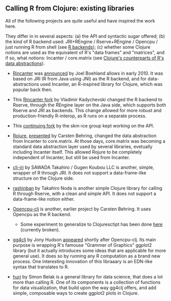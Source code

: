 ## Calling R from Clojure: existing libraries

All of the following projects are quite useful and have inspired the work here.

They differ in in several aspects: (a) the API and syntactic sugar offered; (b) the kind of R backend used: JRI+REngine / Rserve+REngine / Opencpu / just running R from shell (see [R backends](r_backends.md)); (c) whether some Clojure notions are used as the equivalent of R's "data frames" and "matrices", and if so, what notions: Incanter / core.matrix (see [Clojure's counterparts of R's data abstractions](clojure_counterparts.md)).


* [Rincanter](https://github.com/jolby/rincanter) was [announced](http://www.joelboehland.com/posts/all-your-datasets-r-belong-to-us.html) by Joel Boehland allows in early 2010. It was based on JRI (R from Java using JNI) as the R backend, and for data-abstractions used Incanter, an R-inspired library for Clojure, which was popular back then.
 
* This [Rincanter fork](https://github.com/svarcheg/rincanter) by Vladimir Kadychevski changed the R backend to Rserve, through the REngine layer on the Java side, which supports both Rserve and JRI as backends. This change allowed for more robust and production-friendly R-interop, as R runs on a separate process.

* This [continuing fork](https://github.com/skm-ice/rincanter) by the skm-ice group kept working on the API.

* [Rojure](https://github.com/behrica/rojure), [presented](https://groups.google.com/forum/#!topic/numerical-clojure/fQSJiL8QfB0) by Carsten Behring, changed the data abstraction from Incanter to core.matrix. At those days, core.matrix was becoming a standard data abstraction layer used by several libraries, evetually including Incanter itself. This allowed Rojure to be completely independent of Incanter, but still be used from Incanter.

* [clj-jri](https://github.com/fanannan/clj-jri) by SAWADA Takahiro / Gugen Koubou LLC is another, simple, wrapper of R through JRI. It does not support a data-frame-like structure on the Clojure side.

* [rashinban](https://github.com/tnoda/rashinban) by Takahiro Noda is another simple Clojure library for calling R through Rserve, with a clean and simple API. It does not support a data-frame-like notion either.

* [Opencpu-clj](https://github.com/behrica/opencpu-clj) is another, earlier project by Carsten Behring. It uses Opencpu as the R backend. 
  * Some experiment to generalize to Clojuresctipt has been done [here](https://www.reddit.com/r/Clojure/comments/8zn0zk/1_some_experiments_in_calling_r_from/) (currently broken).

* [gg4clj](https://github.com/JonyEpsilon/gg4clj) by Jony Hudson [appeared](https://grokbase.com/t/gg/clojure/14ct8ahd1e/ann-gg4clj-0-1-0-ggplot2-in-clojure-and-gorilla-repl) shortly after Opencpu-clj. Its main purpose is wrapping R's famouse "Grammer of Graphics" ggplot2 library (but it actually introduces some ideas that are applicable for more general use). It does so by running any R computation as a brand new process. One interesting innovation of this libraaary is an EDN-like syntax that translates to R.
  
* [huri](https://github.com/sbelak/huri) by Simon Belak is a general library for data science, that does a lot more than calling R. One of its components is a collection of functions for data visualization, that build upon the way gg4clj offers, and add simple, composable ways to create ggplot2 plots in Clojure.

